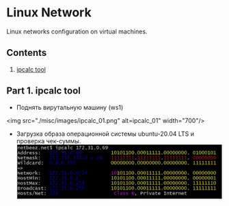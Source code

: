 # Linux Network

Linux networks configuration on virtual machines.

## Contents

1. [ipcalc tool](#part-1-ipcalc-tool)

## Part 1. **ipcalc** tool

- Поднять вирутальную машину (ws1)

<img src="./misc/images/ipcalc_01.png" alt=ipcalc_01" width="700"/>

- Загрузка образа операционной системы ubuntu-20.04 LTS и проверка чек-суммы. \
  <img src="./misc/images/ipcalc1.png" alt="check_shasum" width="700"/>
